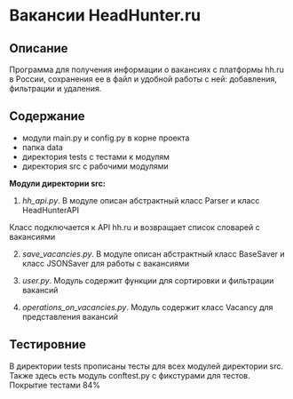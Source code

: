 # Вакансии HeadHunter.ru

## Описание

Программа для получения информации о вакансиях с платформы hh.ru в России, сохранения ее в файл и удобной работы с ней: добавления, фильтрации и удаления.

## Содержание

* модули main.py и config.py в корне проекта
* папка data
* директория tests с тестами к модулям
* директория src с рабочими модулями

**Модули директории src:**
1. *hh_api.py*. В модуле описан абстрактный класс Parser и класс HeadHunterAPI

Класс подключается к API hh.ru и возвращает список словарей с вакансиями

2. *save_vacancies.py*. В модуле описан абстрактный класс BaseSaver и класс JSONSaver для работы с вакансиями

3. *user.py*. Модуль содержит функции для сортировки и фильтрации вакансий

4. *operations_on_vacancies.py*. Модуль содержит класс Vacancy для представления вакансий

## Тестировние

В директории tests прописаны тесты для всех модулей директории src.
Также здесь есть модуль conftest.py с фикстурами для тестов. Покрытие тестами 84%